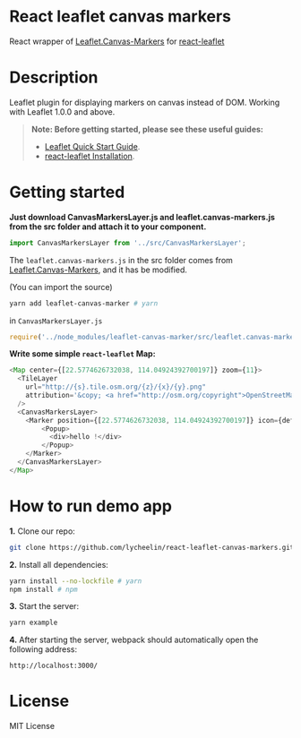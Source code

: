 # React leaflet canvas markers

React wrapper of [Leaflet.Canvas-Markers](
https://github.com/eJuke/Leaflet.Canvas-Markers)
for [react-leaflet](https://github.com/PaulLeCam/react-leaflet)


# Description

Leaflet plugin for displaying markers on canvas instead of DOM. Working with Leaflet 1.0.0 and above.

> **Note: Before getting started, please see these useful guides:**
> - [Leaflet Quick Start Guide](http://leafletjs.com/examples/quick-start/).
> - [react-leaflet Installation](https://react-leaflet.js.org/docs/en/installation.html).


# Getting started

**Just download CanvasMarkersLayer.js and leaflet.canvas-markers.js from the src folder and attach it to your component.**
```javascript
import CanvasMarkersLayer from '../src/CanvasMarkersLayer';
```
The `leaflet.canvas-markers.js` in the src folder comes from [Leaflet.Canvas-Markers](
                                                               https://github.com/eJuke/Leaflet.Canvas-Markers),
and it has be modified.

(You can import the source)
```bash
yarn add leaflet-canvas-marker # yarn 
```
in `CanvasMarkersLayer.js`
```javascript
require('../node_modules/leaflet-canvas-marker/src/leaflet.canvas-markers');
```

**Write some simple `react-leaflet` Map:** 
```javascript
<Map center={[22.5774626732038, 114.04924392700197]} zoom={11}>
  <TileLayer
    url="http://{s}.tile.osm.org/{z}/{x}/{y}.png"
    attribution='&copy; <a href="http://osm.org/copyright">OpenStreetMap</a> contributors'
  />
  <CanvasMarkersLayer>
    <Marker position={[22.5774626732038, 114.04924392700197]} icon={defaultIcon}>
        <Popup>
          <div>hello !</div>
        </Popup>
    </Marker>
  </CanvasMarkersLayer>
</Map>
```

# How to run demo app
**1.** Clone our repo:
```bash
git clone https://github.com/lycheelin/react-leaflet-canvas-markers.git
```

**2.** Install all dependencies:
```bash
yarn install --no-lockfile # yarn
npm install # npm
```

**3.** Start the server:
```bash
yarn example
```

**4.** After starting the server, webpack should automatically open the following address:
```
http://localhost:3000/
```

# License
MIT License